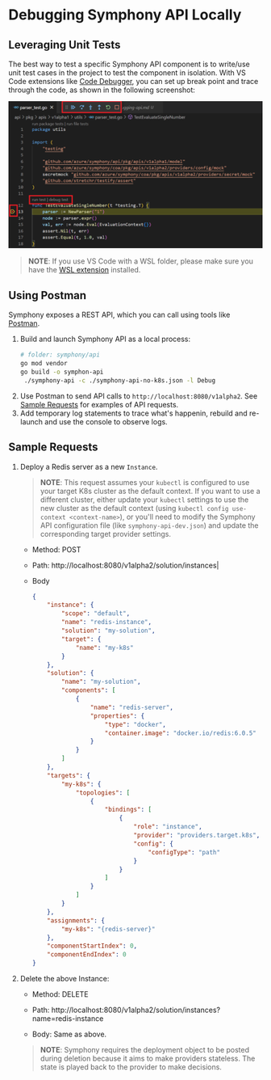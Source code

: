 # Debugging Symphony API Locally

## Leveraging Unit Tests

The best way to test a specific Symphony API component is to write/use unit test cases in the project to test the component in isolation. With VS Code extensions like [Code Debugger]( https://marketplace.visualstudio.com/items?itemName=wowbox.code-debuger), you can set up break point and trace through the code, as shown in the following screenshot:

![debug](../images/debug.png)

> **NOTE**: If you use VS Code with a WSL folder, please make sure you have the [WSL extension](https://marketplace.visualstudio.com/items?itemName=ms-vscode-remote.remote-wsl) installed.


## Using Postman

Symphony exposes a REST API, which you can call using tools like [Postman](https://www.postman.com/). 
1. Build and launch Symphony API as a local process:
   ```bash
   # folder: symphony/api
   go mod vendor
   go build -o symphon-api
    ./symphony-api -c ./symphony-api-no-k8s.json -l Debug
    ```
2. Use Postman to send API calls to ```http://localhost:8080/v1alpha2```. See [Sample Requests](#sample-requests) for examples of API requests.
3. Add temporary log statements to trace what's happenin, rebuild and re-launch and use the console to observe logs.

## Sample Requests
1. Deploy a Redis server as a new ```Instance```.

   > **NOTE**: This request assumes your ```kubectl``` is configured to use your target K8s cluster as the default context. If you want to use a different cluster, either update your ```kubectl``` settings to use the new cluster as the default context (using ```kubectl config use-context <context-name>```), or you'll need to modify the Symphony API configuration file (like ```symphony-api-dev.json```) and update the corresponding target provider settings.

   * Method: POST
   * Path: http://localhost:8080/v1alpha2/solution/instances|
   * Body

        ```json 
        {
            "instance": {
                "scope": "default",
                "name": "redis-instance",
                "solution": "my-solution",
                "target": {
                    "name": "my-k8s"
                }                 
            },
            "solution": {
                "name": "my-solution",
                "components": [
                    {
                        "name": "redis-server",
                        "properties": {
                            "type": "docker",
                            "container.image": "docker.io/redis:6.0.5"
                        }
                    }
                ]
            },
            "targets": {
                "my-k8s": {
                    "topologies": [
                        {
                            "bindings": [
                                {
                                    "role": "instance",
                                    "provider": "providers.target.k8s",
                                    "config": {
                                        "configType": "path"
                                    }
                                }
                            ]
                        }
                    ]
                }
            },
            "assignments": {
                "my-k8s": "{redis-server}"
            },
            "componentStartIndex": 0,
            "componentEndIndex": 0                
        }

2. Delete the above Instance:

    * Method: DELETE
    * Path: http://localhost:8080/v1alpha2/solution/instances?name=redis-instance

    * Body: Same as above. 
    
    > **NOTE**: Symphony requires the deployment object to be posted during deletion because it aims to make providers stateless. The state is played back to the provider to make decisions.
